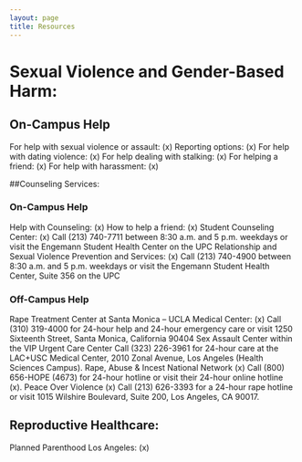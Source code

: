 ```yaml
---
layout: page
title: Resources
---
```


# Sexual Violence and Gender-Based Harm:

## On-Campus Help

For help with sexual violence or assault: (x)
Reporting options: (x)
For help with dating violence: (x)
For help dealing with stalking: (x)
For helping a friend: (x)
For help with harassment: (x)

##Counseling Services:

### On-Campus Help

Help with Counseling: (x)
How to help a friend: (x)
Student Counseling Center: (x)
Call (213) 740-7711 between 8:30 a.m. and 5 p.m. weekdays or visit the Engemann Student Health Center on the UPC
Relationship and Sexual Violence Prevention and Services: (x)
Call (213) 740-4900 between 8:30 a.m. and 5 p.m. weekdays or visit the Engemann Student Health Center, Suite 356 on the UPC

### Off-Campus Help

Rape Treatment Center at Santa Monica – UCLA Medical Center: (x)
Call (310) 319-4000 for 24-hour help and 24-hour emergency care or visit 1250 Sixteenth Street, Santa Monica, California 90404
Sex Assault Center within the VIP Urgent Care Center
Call (323) 226-3961 for 24-hour care at the LAC+USC Medical Center, 2010 Zonal Avenue, Los Angeles (Health Sciences Campus).
Rape, Abuse & Incest National Network (x)
Call (800) 656-HOPE (4673) for 24-hour hotline or visit their 24-hour online hotline (x).
Peace Over Violence (x)
Call (213) 626-3393 for a 24-hour rape hotline or visit 1015 Wilshire Boulevard, Suite 200, Los Angeles, CA 90017.

## Reproductive Healthcare:

Planned Parenthood Los Angeles: (x)
